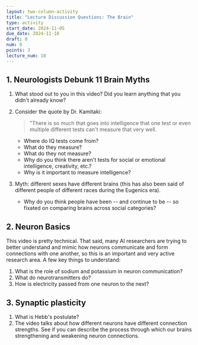 ```yaml
---
layout: two-column-activity
title: "Lecture Discussion Questions: The Brain"
type: activity
start_date: 2024-11-05
due_date: 2024-11-10
draft: 0
num: 8
points: 3
lecture_num: 10
---
```


## 1. Neurologists Debunk 11 Brain Myths
1. What stood out to you in this video? Did you learn anything that you didn't already know?
1. Consider the quote by Dr. Kamitaki:
    > "There is so much that goes into intelligence that one test or even multiple different tests can't measure that very well. 
    
    * Where do IQ tests come from? 
    * What do they measure? 
    * What do they not measure?
    * Why do you think there aren't tests for social or emotional intelligence, creativity, etc.?
    * Why is it important to measure intelligence?

1. Myth: different sexes have different brains (this has also been said of different people of different races during the Eugenics era).
    * Why do you think people have been -- and continue to be -- so fixated on comparing brains across social categories?

## 2. Neuron Basics
This video is pretty technical. That said, many AI researchers are trying to better understand and mimic how neurons communicate and form connections with one another, so this is an important and very active research area. A few key things to understand:

1. What is the role of sodium and potassium in neuron communication?
1. What do neurotransmitters do?
1. How is electricity passed from one neuron to the next?


## 3. Synaptic plasticity
1. What is Hebb's postulate?
1. The video talks about how different neurons have different connection strengths. See if you can describe the process through which our brains strengthening and weakening neuron connections.


